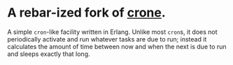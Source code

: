 # A rebar-ized fork of [crone](http://catseye.tc/projects/crone/).

A simple `cron`-like facility written in Erlang. Unlike most `cron`s, it does
not periodically activate and run whatever tasks are due to run; instead it
calculates the amount of time between now and when the next is due to run and
sleeps exactly that long.
